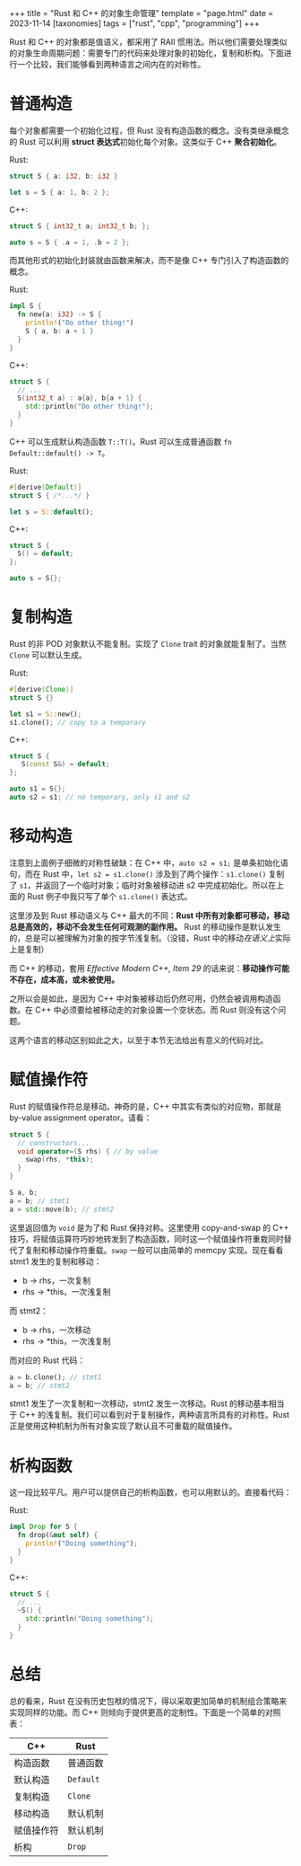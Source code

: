 +++
title = "Rust 和 C++ 的对象生命管理"
template = "page.html"
date = 2023-11-14
[taxonomies]
tags = ["rust", "cpp", "programming"]
+++

Rust 和 C++ 的对象都是值语义，都采用了 RAII 惯用法。所以他们需要处理类似的对象生命周期问题：需要专门的代码来处理对象的初始化，复制和析构。下面进行一个比较，我们能够看到两种语言之间内在的对称性。

<!-- more -->

# 普通构造

每个对象都需要一个初始化过程，但 Rust 没有构造函数的概念。没有类继承概念的 Rust 可以利用 **struct 表达式**初始化每个对象。这类似于 C++ **聚合初始化**。

Rust:
```rust
struct S { a: i32, b: i32 }

let s = S { a: 1, b: 2 };
```

C++:
```c++
struct S { int32_t a; int32_t b; };

auto s = S { .a = 1, .b = 2 };
```
而其他形式的初始化封装就由函数来解决，而不是像 C++ 专门引入了构造函数的概念。

Rust:
```rust
impl S {
  fn new(a: i32) -> S {
    println!("Do other thing!")
    S { a, b: a + 1 }
  }
}
```
C++:
```c++
struct S {
  // ...
  S(int32_t a) : a{a}, b{a + 1} {
    std::println("Do other thing!");
  }
}
```

C++ 可以生成默认构造函数 `T::T()`。Rust 可以生成普通函数 `fn Default::default() -> T`。

Rust:
```rust
#[derive(Default)]
struct S { /*...*/ }

let s = S::default();
```
C++:
```c++
struct S {
  S() = default;
};

auto s = S{};
```

# 复制构造

Rust 的非 POD 对象默认不能复制。实现了 `Clone` trait 的对象就能复制了。当然 `Clone` 可以默认生成。

Rust:
```rust
#[derive(Clone)]
struct S {}

let s1 = S::new();
s1.clone(); // copy to a temporary
```
C++:
```c++
struct S {
   S(const S&) = default;
};

auto s1 = S{};
auto s2 = s1; // no temporary, only s1 and s2
```

# 移动构造

注意到上面例子细微的对称性破缺：在 C++ 中，`auto s2 = s1;` 是单条初始化语句，而在 Rust 中，`let s2 = s1.clone()` 涉及到了两个操作：`s1.clone()` 复制了 `s1`，并返回了一个临时对象；临时对象被移动进 s2 中完成初始化。所以在上面的 Rust 例子中我只写了单个 `s1.clone()` 表达式。

这里涉及到 Rust 移动语义与 C++ 最大的不同：**Rust 中所有对象都可移动，移动总是高效的，移动不会发生任何可观测的副作用。** Rust 的移动操作是默认发生的，总是可以被理解为对象的按字节浅复制。（没错，Rust 中的移动*在语义上*实际上是复制）

而 C++ 的移动，套用 *Effective Modern C++, Item 29* 的话来说：**移动操作可能不存在，成本高，或未被使用。**

之所以会是如此，是因为 C++ 中对象被移动后仍然可用，仍然会被调用构造函数。在 C++ 中必须要给被移动走的对象设置一个空状态。而 Rust 则没有这个问题。

这两个语言的移动区别如此之大，以至于本节无法给出有意义的代码对比。

# 赋值操作符
Rust 的赋值操作符总是移动。神奇的是，C++ 中其实有类似的对应物，那就是 by-value assignment operator。请看：
```c++
struct S {
  // constructors...
  void operator=(S rhs) { // by value
    swap(rhs, *this);
  }
}

S a, b;
a = b; // stmt1
a = std::move(b); // stmt2
```
这里返回值为 `void` 是为了和 Rust 保持对称。这里使用 copy-and-swap 的 C++ 技巧，将赋值运算符巧妙地转发到了构造函数，同时这一个赋值操作符重栽同时替代了复制和移动操作符重载。`swap` 一般可以由简单的 memcpy 实现。现在看看 stmt1 发生的复制和移动：

- b -> rhs，一次复制
- rhs -> *this，一次浅复制

而 stmt2：

- b -> rhs，一次移动
- rhs -> *this，一次浅复制

而对应的 Rust 代码：
```rust
a = b.clone(); // stmt1
a = b; // stmt2
```
stmt1 发生了一次复制和一次移动，stmt2 发生一次移动。Rust 的移动基本相当于 C++ 的浅复制。我们可以看到对于复制操作，两种语言所具有的对称性。Rust 正是使用这种机制为所有对象实现了默认且不可重载的赋值操作。

# 析构函数

这一段比较平凡。用户可以提供自己的析构函数，也可以用默认的。直接看代码：

Rust:
```rust
impl Drop for S {
  fn drop(&mut self) {
    println!("Doing something");
  }
}
```
C++:
```c++
struct S {
  // ...
  ~S() {
    std::println("Doing something");
  }
}
```

# 总结

总的看来，Rust 在没有历史包袱的情况下，得以采取更加简单的机制组合策略来实现同样的功能。而 C++ 则倾向于提供更高的定制性。下面是一个简单的对照表：

| C++ | Rust |
|---|---|
| 构造函数 | 普通函数 |
| 默认构造 | `Default` |
| 复制构造 | `Clone` |
| 移动构造 | 默认机制 |
| 赋值操作符 | 默认机制 |
| 析构 | `Drop` |
